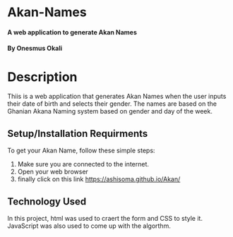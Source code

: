 # Akan-Names
#### A web application to generate Akan Names

#### By Onesmus Okali

# Description
Thiis is a web application that generates Akan Names when the user inputs their date of birth and selects their gender. The names are based on the Ghanian Akana Naming system based on gender and day of the week.

## Setup/Installation Requirments
To get your Akan Name, follow these simple steps:
1. Make sure you are connected to the internet.
2. Open your web browser
3. finally click on this link https://ashisoma.github.io/Akan/

## Technology Used
In this project, html was used to craert the form and CSS to style it. JavaScript was also used to come up with the algorthm.